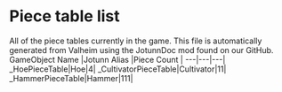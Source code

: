 # Piece table list
All of the piece tables currently in the game.
This file is automatically generated from Valheim using the JotunnDoc mod found on our GitHub.
GameObject Name |Jotunn Alias |Piece Count |
---|---|---|
_HoePieceTable|Hoe|4|
_CultivatorPieceTable|Cultivator|11|
_HammerPieceTable|Hammer|111|
